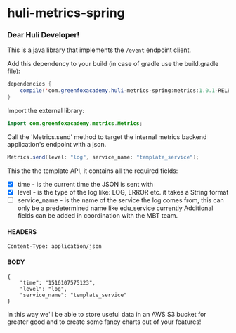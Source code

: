 # huli-metrics-spring

### Dear Huli Developer!

This is a java library that implements the `/event` endpoint client.

Add this dependency to your build (in case of gradle use the build.gradle file):

```java
dependencies {
	compile('com.greenfoxacademy.huli-metrics-spring:metrics:1.0.1-RELEASE')
}
```

Import the external library:

```java
import com.greenfoxacademy.metrics.Metrics;
```

Call the 'Metrics.send' method to target the internal metrics backend 
application's endpoint with a json.

```java
Metrics.send(level: "log", service_name: "template_service");
```

This the the template API, it contains all the required fields:
- [x] time - is the current time the JSON is sent with
- [x] level - is the type of the log like: LOG, ERROR etc. it takes a String format
- [ ] service_name - is the name of the service the log comes from, this can only be a 
predetermined name like edu_service currently
Additional fields can be added in coordination with the MBT team.

#### HEADERS
```
Content-Type: application/json
```

#### BODY
```
{
	"time": "1516107575123",
	"level": "log",
	"service_name": "template_service"
}
```

In this way we'll be able to store useful data in an AWS S3 bucket for greater good and 
to create some fancy charts out of your features!
